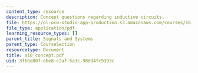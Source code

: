 ```yaml
---
content_type: resource
description: Concept questions regarding inductive circuits.
file: https://ol-ocw-studio-app-production.s3.amazonaws.com/courses/16-01-unified-engineering-i-ii-iii-iv-fall-2005-spring-2006/3f6be80febe8c2af5a3c98dd4fc9393c_s10_concept.pdf
file_type: application/pdf
learning_resource_types: []
parent_title: Signals and Systems
parent_type: CourseSection
resourcetype: Document
title: s10_concept.pdf
uid: 3f6be80f-ebe8-c2af-5a3c-98dd4fc9393c
---
```

